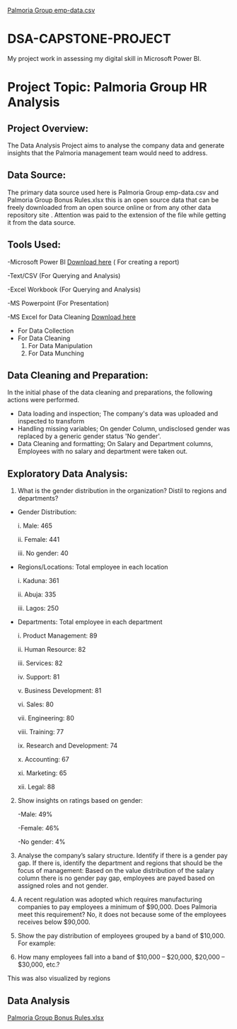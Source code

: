 [Palmoria Group emp-data.csv](https://github.com/user-attachments/files/21054322/Palmoria.Group.emp-data.csv) 
# DSA-CAPSTONE-PROJECT
My project work in assessing my digital skill in Microsoft Power BI.

# Project Topic: Palmoria Group HR Analysis

## Project Overview:
The Data Analysis Project aims to analyse the company data and generate insights that the Palmoria management team would need to address.

## Data Source:
The primary data source used here is Palmoria Group emp-data.csv and Palmoria Group Bonus Rules.xlsx this is an open source data that can be freely downloaded from an open source online or from any other data repository site . Attention was paid to the extension of the file while getting it from the data source.

## Tools Used:
-Microsoft Power BI [Download here](https://www.microsoft.com/en-us/download/details.aspx?id=58494) ( For creating a report)

-Text/CSV (For Querying and Analysis)

-Excel Workbook (For Querying and Analysis)

-MS Powerpoint (For Presentation)

-MS Excel for Data Cleaning [Download here](https://www.microsoft.com)
- For Data Collection
- For Data Cleaning
  1. For Data Manipulation
  2. For Data Munching
 
## Data Cleaning and Preparation:
In the initial phase of the data cleaning and preparations, the following actions were performed. 
- Data loading and inspection; The company's data was uploaded and inspected to transform
- Handling missing variables; On gender Column, undisclosed gender was replaced by a generic gender status 'No gender'.
- Data Cleaning and formatting; On Salary and Department columns, Employees with no salary and department were taken out.

## Exploratory Data Analysis:

1. What is the gender distribution in the organization? Distil to regions and
departments?
 - Gender Distribution:
   
    i. Male: 465
   
    ii. Female: 441
   
    iii. No gender: 40

- Regions/Locations: Total employee in each location
  
    i. Kaduna: 361
   
    ii. Abuja: 335

    iii. Lagos: 250

- Departments: Total employee in each department
  
   
    i. Product Management: 89

    ii. Human Resource: 82
  
    iii. Services: 82

    iv. Support: 81

    v. Business Development: 81
  
    vi. Sales: 80
  
    vii. Engineering: 80
  
    viii. Training: 77
  
    ix. Research and Development: 74

    x. Accounting: 67
  
    xi. Marketing: 65
  
    xii. Legal: 88
  

2. Show insights on ratings based on gender:
   
    -Male: 49%
   
    -Female: 46%
   
    -No gender: 4%
    
      
4. Analyse the company’s salary structure. Identify if there is a gender pay gap. If
there is, identify the department and regions that should be the focus of
management:
Based on the value distribution of the salary column there is no gender pay gap, employees are payed based on assigned roles and not gender.

4. A recent regulation was adopted which requires manufacturing companies to pay
employees a minimum of $90,000. Does Palmoria meet this requirement? No, it does not because some of the employees receives below $90,000.

5. Show the pay distribution of employees grouped by a band of $10,000. For example:

6. How many employees fall into a band of $10,000 – $20,000, $20,000 – $30,000,
etc.?

 This was also visualized by regions



## Data Analysis



[Palmoria Group Bonus Rules.xlsx](https://github.com/user-attachments/files/21054349/Palmoria.Group.Bonus.Rules.xlsx)
